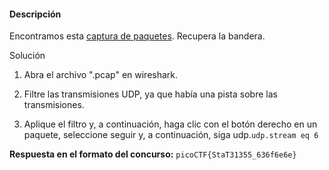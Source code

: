 #### Descripción

Encontramos esta [captura de paquetes](https://jupiter.challenges.picoctf.org/static/483e50268fe7e015c49caf51a69063d0/capture.pcap). Recupera la bandera.

Solución

1. Abra el archivo ".pcap" en wireshark.
    
2. Filtre las transmisiones UDP, ya que había una pista sobre las transmisiones.
    
3. Aplique el filtro y, a continuación, haga clic con el botón derecho en un paquete, seleccione seguir y, a continuación, siga udp.`udp.stream eq 6`
    

**Respuesta en el formato del concurso:**
`picoCTF{StaT31355_636f6e6e}`